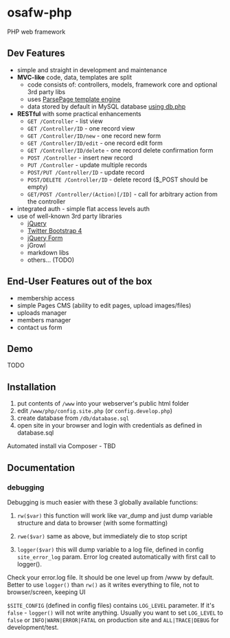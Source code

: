 # osafw-php
PHP web framework

## Dev Features

- simple and straight in development and maintenance
- **MVC-like** code, data, templates are split
  - code consists of: controllers, models, framework core and optional 3rd party libs
  - uses [ParsePage template engine](https://github.com/osalabs/parsepage)
  - data stored by default in MySQL database [using db.php](https://github.com/osalabs/db.php)
- **RESTful** with some practical enhancements
  - `GET /Controller` - list view
  - `GET /Controller/ID` - one record view
  - `GET /Controller/ID/new` - one record new form 
  - `GET /Controller/ID/edit` - one record edit form 
  - `GET /Controller/ID/delete` - one record delete confirmation form 
  - `POST /Controller` - insert new record
  - `PUT /Controller` - update multiple records
  - `POST/PUT /Controller/ID` - update record
  - `POST/DELETE /Controller/ID` - delete record ($_POST should be empty)
  - `GET/POST /Controller/(Action)[/ID]` - call for arbitrary action from the controller
- integrated auth - simple flat access levels auth
- use of well-known 3rd party libraries
  - [jQuery](http://jquery.com)
  - [Twitter Bootstrap 4](http://getbootstrap.com)
  - [jQuery Form](https://github.com/malsup/form)
  - jGrowl
  - markdown libs
  - others... (TODO)

## End-User Features out of the box

- membership access
- simple Pages CMS (ability to edit pages, upload images/files)
- uploads manager
- members manager
- contact us form

## Demo

TODO

## Installation

1. put contents of `/www` into your webserver's public html folder
2. edit `/www/php/config.site.php` (or `config.develop.php`)
3. create database from `/db/database.sql`
4. open site in your browser and login with credentials as defined in database.sql

Automated install via Composer - TBD

## Documentation

### debugging

Debugging is much easier with these 3 globally available functions:

1. `rw($var)` this function will work like var_dump and just dump variable structure and data to browser (with some formatting)

2. `rwe($var)` same as above, but immediately die to stop script

3. `logger($var)` this will dump variable to a log file, defined in config `site_error_log` param. Error log created automatically with first call to logger().

Check your error.log file. It should be one level up from /www by default.
Better to use `logger()` than `rw()` as it writes everything to file, not to browser/screen, keeping UI

`$SITE_CONFIG` (defined in config files) contains `LOG_LEVEL` parameter. If it's `false` - `logger()` will not write anything. Usually you want to set `LOG_LEVEL` to `false` or `INFO|WARN|ERROR|FATAL` on production site and `ALL|TRACE|DEBUG` for development/test.
